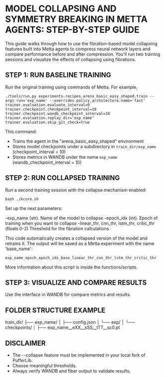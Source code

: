 MODEL COLLAPSING AND SYMMETRY BREAKING IN METTA AGENTS: STEP-BY-STEP GUIDE
=================================================

This guide walks through how to use the fibration-based model collapsing features 
built into Metta agents to compress neural network layers and compare performance 
before and after compression. You'll run two training sessions and visualize 
the effects of collapsing using fibrations.


STEP 1: RUN BASELINE TRAINING
-----------------------------
Run the original training using commands of Metta. For example,

    ./tools/run.py experiments.recipes.arena_basic_easy_shaped.train --args run='exp_name' --overrides policy_architecture.name='fast' trainer.evaluation.evaluate_interval=0 trainer.checkpoint.checkpoint_interval=10 trainer.checkpoint.wandb_checkpoint_interval=10 trainer.evaluation.replay_dir=‘exp_name’ trainer.evaluation.skip_git_check=true

This command:
- Trains the agent in the "arena_basic_easy_shaped" environment
- Stores model checkpoints under a subdirectory in `train_dir/exp_name` (checkpoint_interval = 10)
- Stores metrics in WANDB under the name `exp_name` (wandb_checkpoint_interval = 10)


STEP 2: RUN COLLAPSED TRAINING
------------------------------

Run a second training session with the collapse mechanism enabled:

    bash ./kcore.sh

Set up the next parameters:

-exp_name (str).                            Name of the model to collapse
-epoch_idx (int).                           Epoch of training when you want to collapse
-linear_thr, cnn_thr, 
 lstm_thr, critic_thr (floats 0-2)          Threshold for the fibration calculations

This code automatically creates a collapsed version of the model and retrains it.
The output will be saved as a Metta experiment with the name 'base_name':

    exp_name_epoch_epoch_idx_base_linear_thr_cnn_thr_lstm_thr_critic_thr

More information about this script is inside the functions/scripts.

STEP 3: VISUALIZE AND COMPARE RESULTS
-------------------------------------
Use the interface in WANDB for compare metrics and results. 


FOLDER STRUCTURE EXAMPLE
-------------------------
train_dir/
├── exp_name/
│   ├── config.json
│   └── exp/
│       └── checkpoints/
│           ├── exp_name__eXX__sSS__tTT__sc0.pt


DISCLAIMER
----------
- The --collapse feature must be implemented in your local fork of PufferLib.
- Choose meaningful thresholds.
- Always verify WANDB and fiber output to validate results.
